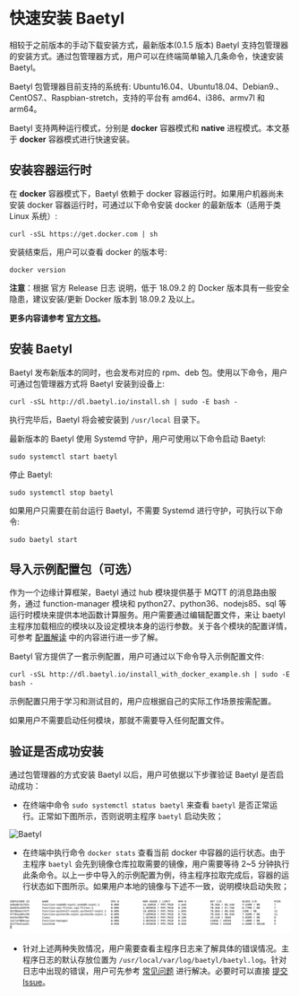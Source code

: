 # 快速安装 Baetyl

相较于之前版本的手动下载安装方式，最新版本(0.1.5 版本) Baetyl 支持包管理器的安装方式。通过包管理器方式，用户可以在终端简单输入几条命令，快速安装 Baetyl。

Baetyl 包管理器目前支持的系统有: Ubuntu16.04、Ubuntu18.04、Debian9.、CentOS7.、Raspbian-stretch，支持的平台有 amd64、i386、armv7l 和 arm64。

Baetyl 支持两种运行模式，分别是 **docker** 容器模式和 **native** 进程模式。本文基于 **docker** 容器模式进行快速安装。

## 安装容器运行时

在 **docker** 容器模式下，Baetyl 依赖于 docker 容器运行时。如果用户机器尚未安装 docker 容器运行时，可通过以下命令安装 docker 的最新版本（适用于类 Linux 系统）:

```shell
curl -sSL https://get.docker.com | sh
```

安装结束后，用户可以查看 docker 的版本号:

```shell
docker version
```

**注意**：根据 官方 Release 日志 说明，低于 18.09.2 的 Docker 版本具有一些安全隐患，建议安装/更新 Docker 版本到 18.09.2 及以上。

**更多内容请参考 [官方文档](https://docs.docker.com/install/)。**

## 安装 Baetyl

Baetyl 发布新版本的同时，也会发布对应的 rpm、deb 包。使用以下命令，用户可通过包管理器方式将 Baetyl 安装到设备上:

```shell
curl -sSL http://dl.baetyl.io/install.sh | sudo -E bash -
```

执行完毕后，Baetyl 将会被安装到 `/usr/local` 目录下。

最新版本的 Baetyl 使用 Systemd 守护，用户可使用以下命令启动 Baetyl:

```shell
sudo systemctl start baetyl
```

停止 Baetyl:

```shell
sudo systemctl stop baetyl
```

如果用户只需要在前台运行 Baetyl，不需要 Systemd 进行守护，可执行以下命令:

```shell
sudo baetyl start
```

## 导入示例配置包（可选）

作为一个边缘计算框架，Baetyl 通过 hub 模块提供基于 MQTT 的消息路由服务，通过 function-manager 模块和 python27、python36、nodejs85、sql 等运行时模块来提供本地函数计算服务。用户需要通过编辑配置文件，来让 baetyl 主程序加载相应的模块以及设定模块本身的运行参数。关于各个模块的配置详情，可参考 [配置解读](../tutorials/Config-interpretation.md) 中的内容进行进一步了解。

Baetyl 官方提供了一套示例配置，用户可通过以下命令导入示例配置文件:

```shell
curl -sSL http://dl.baetyl.io/install_with_docker_example.sh | sudo -E bash -
```

示例配置只用于学习和测试目的，用户应根据自己的实际工作场景按需配置。

如果用户不需要启动任何模块，那就不需要导入任何配置文件。

## 验证是否成功安装

通过包管理器的方式安装 Baetyl 以后，用户可依据以下步骤验证 Baetyl 是否启动成功：

- 在终端中命令 `sudo systemctl status baetyl` 来查看 `baetyl` 是否正常运行。正常如下图所示，否则说明主程序 `baetyl` 启动失败；

![Baetyl](../../images/setup/baetyl-systemctl-status.png)

- 在终端中执行命令 `docker stats` 查看当前 docker 中容器的运行状态。由于主程序 `baetyl` 会先到镜像仓库拉取需要的镜像，用户需要等待 2~5 分钟执行此条命令。以上一步中导入的示例配置为例，待主程序拉取完成后，容器的运行状态如下图所示。如果用户本地的镜像与下述不一致，说明模块启动失败；

![当前运行 docker 容器查询](../../images/setup/docker-stats.png)

- 针对上述两种失败情况，用户需要查看主程序日志来了解具体的错误情况。主程序日志的默认存放位置为 `/usr/local/var/log/baetyl/baetyl.log`。针对日志中出现的错误，用户可先参考 [常见问题](../FAQ.md) 进行解决。必要时可以直接 [提交 Issue](https://github.com/baetyl/baetyl/issues)。
